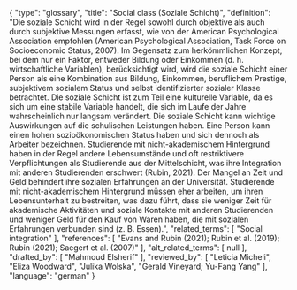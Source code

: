 {
    "type": "glossary",
    "title": "Social class (Soziale Schicht)",
    "definition": "Die soziale Schicht wird in der Regel sowohl durch objektive als auch durch subjektive Messungen erfasst, wie von der American Psychological Association empfohlen (American Psychological Association, Task Force on Socioeconomic Status, 2007). Im Gegensatz zum herkömmlichen Konzept, bei dem nur ein Faktor, entweder Bildung oder Einkommen (d. h. wirtschaftliche Variablen), berücksichtigt wird, wird die soziale Schicht einer Person als eine Kombination aus Bildung, Einkommen, beruflichem Prestige, subjektivem sozialem Status und selbst identifizierter sozialer Klasse betrachtet. Die soziale Schicht ist zum Teil eine kulturelle Variable, da es sich um eine stabile Variable handelt, die sich im Laufe der Jahre wahrscheinlich nur langsam verändert. Die soziale Schicht kann wichtige Auswirkungen auf die schulischen Leistungen haben. Eine Person kann einen hohen sozioökonomischen Status haben und sich dennoch als Arbeiter bezeichnen. Studierende mit nicht-akademischem Hintergrund haben in der Regel andere Lebensumstände und oft restriktivere Verpflichtungen als Studierende aus der Mittelschicht, was ihre Integration mit anderen Studierenden erschwert (Rubin, 2021). Der Mangel an Zeit und Geld behindert ihre sozialen Erfahrungen an der Universität. Studierende mit nicht-akademischem Hintergrund müssen eher arbeiten, um ihren Lebensunterhalt zu bestreiten, was dazu führt, dass sie weniger Zeit für akademische Aktivitäten und soziale Kontakte mit anderen Studierenden und weniger Geld für den Kauf von Waren haben, die mit sozialen Erfahrungen verbunden sind (z. B. Essen).",
    "related_terms": [
        "Social integration"
    ],
    "references": [
        "Evans and Rubin (2021); Rubin et al. (2019); Rubin (2021); Saegert et al. (2007)"
    ],
    "alt_related_terms": [
        null
    ],
    "drafted_by": [
        "Mahmoud Elsherif"
    ],
    "reviewed_by": [
        "Leticia Micheli",
        "Eliza Woodward",
        "Julika Wolska",
        "Gerald Vineyard; Yu-Fang Yang"
    ],
    "language": "german"
}